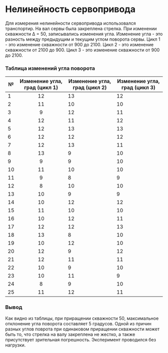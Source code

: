 # Нелинейность сервопривода

Для измерения нелинейности сервопривода использовался транспортир. На вал сервы была закреплена стрелка. При изменении скважности Δ = 50, записывались изменения угла. 
Изменение угла - это разность между предыдущим и текущим углом поворота сервы. 
Цикл 1 - это изменение скважности от 900 до 2100. 
Цикл 2 - это изменение скважности от 2100 до 900. 
Цикл 3 - это изменение скважности от 900 до 2100.

### Таблица изменений угла поворота

| № | Изменение угла, град (цикл 1)        | Изменение угла, град (цикл 2)         | Изменение угла, град (цикл 3)       |
|---|:------------------------------------:|---------------------------------------|-------------------------------------|
| 1 |                  12                  |                   13                  |                 12                  |
| 2 |                  11                  |                   10                  |                 10                  |
| 3 |                   9                  |                   12                  |                 11                  |
| 4 |                  12                  |                   11                  |                 12                  |
| 5 |                  12                  |                   13                  |                 13                  |
| 6 |                  12                  |                   12                  |                 12                  |
| 7 |                  12                  |                   13                  |                 11                  |
| 8 |                  13                  |                    9                  |                 10                  |
| 9 |                   9                  |                    9                  |                 10                  |
|10 |                  11                  |                   10                  |                 10                  |
|11 |                   9                  |                    8                  |                  9                  |
|12 |                   8                  |                   10                  |                 10                  |
|13 |                  10                  |                    9                  |                  9                  |
|14 |                  10                  |                   12                  |                 12                  |
|15 |                  11                  |                   10                  |                 10                  |
|16 |                  10                  |                   12                  |                 11                  |
|17 |                  12                  |                   12                  |                 13                  |
|18 |                  13                  |                    8                  |                 10                  |
|19 |                  10                  |                   12                  |                 10                  |
|20 |                  12                  |                    9                  |                 12                  |
|21 |                  12                  |                   11                  |                 11                  |
|22 |                  10                  |                    9                  |                 10                  |
|23 |                  10                  |                   11                  |                  9                  |
|24 |                   8                  |                    9                  |                 10                  |
|25 |                  11                  |                   12                  |                 11                  |

### Вывод
Как видно из таблицы, при приращении скважности 50, максимальное отклонение угла поворота составляет 5 градусов. Одной из причин разных углов поврота при одинаковом приращении скважности может быть то, что стрелка на валу закреплена не жестко, а также присутствует зрительная погрешность. Эксперимент проводился без нагрузки.
